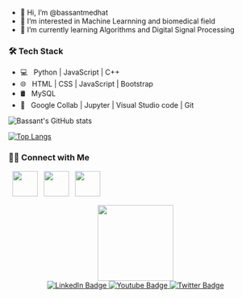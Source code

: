 - 👋 Hi, I’m @bassantmedhat
- 👀 I’m interested in Machine Learnning and biomedical field
- 🌱 I’m currently learning Algorithms and Digital Signal Processing


<h3>🛠 Tech Stack</h3>

- 💻 &nbsp; Python | JavaScript | C++  
- 🌐 &nbsp;  HTML | CSS | JavaScript | Bootstrap 
- 🛢 &nbsp; MySQL 
- 🔧 &nbsp; Google Collab | Jupyter | Visual Studio code  | Git

<!--stars  -->
![Bassant's GitHub stats](https://github-readme-stats.vercel.app/api?username=bassantmedhat&show_icons=true&theme=transparent&hide=contribs)


<!--languages  -->

[![Top Langs](https://github-readme-stats.vercel.app/api/top-langs/?username=bassantmedhat&layout=compact&text_color=daf7dc&bg_color=151515&theme=transparent)](https://github.com/bassantmedhat/github-readme-stats)



<h3 allign="center"> 🤝🏻 Connect with Me </h3>

<p align="center"> 

&nbsp; <a href="https://linkedin.com/in/bassant-medhat-495bb3227" target="_blank" rel="noopener noreferrer"><img src="https://img.icons8.com/plasticine/100/000000/linkedin.png" width="50" /></a>
&nbsp; <a href="bassantmedhat49@gmail.com" target="_blank" rel="noopener noreferrer"><img src="https://img.icons8.com/plasticine/100/000000/gmail.png"  width="50" /></a>
&nbsp; <a href="https://linkedin.com/in/bassant-medhat-495bb3227" target="_blank" rel="noopener noreferrer"><img src="https://i.ibb.co/JKcMT0t/laptop.png" width="50" /></a>
</p>

<div id="header" align="center">
  <img src="https://media.giphy.com/media/M9gbBd9nbDrOTu1Mqx/giphy.gif" width="150"/>
  <div id="badges">
  <a href="your-linkedin-URL">
    <img src="https://img.shields.io/badge/LinkedIn-blue?style=for-the-badge&logo=linkedin&logoColor=white" alt="LinkedIn Badge"/>
  </a>
  <a href="your-youtube-URL">
    <img src="https://img.shields.io/badge/YouTube-red?style=for-the-badge&logo=youtube&logoColor=white" alt="Youtube Badge"/>
  </a>
  <a href="your-twitter-URL">
    <img src="https://img.shields.io/badge/Twitter-blue?style=for-the-badge&logo=twitter&logoColor=white" alt="Twitter Badge"/>
  </a>
</div>
</div>

<!---
bassantmedhat/bassantmedhat is a ✨ special ✨ repository because its `README.md` (this file) appears on your GitHub profile.
You can click the Preview link to take a look at your changes.
--->
